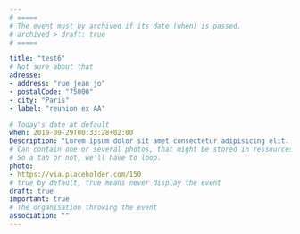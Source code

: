 ```yaml
---
# =====
# The event must by archived if its date (when) is passed.
# archived > draft: true
# =====

title: "test6"
# Not sure about that
adresse: 
- address: "rue jean jo"
- postalCode: "75000"
- city: "Paris"
- label: "reunion ex AA"

# Today's date at default 
when: 2019-09-29T00:33:28+02:00
Description: "Lorem ipsum dolor sit amet consectetur adipisicing elit. Reiciendis quas eius architecto similique alias voluptates harum unde laudantium, sequi dolorum quasi recusandae dignissimos, asperiores tempora debitis at laboriosam eveniet, suscipit nobis consequatur molestias fugiat doloribus magni? Natus iusto sequi hic cumque animi ad quisquam quibusdam molestias error qui, fugit asperiores optio neque quam quae. Doloribus ratione, ab nemo cupiditate vel animi ut nam neque provident ducimus? Nobis nulla ut sapiente error nihil similique quia totam illo! Sit aperiam voluptates illum, dolorum voluptate necessitatibus fugit earum facilis eaque id ex voluptatum eos temporibus illo culpa repellat repellendus, non harum reprehenderit maiores?"
# Can contain one or several photos, that might be stored in ressources, not sure either. 
# So a tab or not, we'll have to loop.
photo:
- https://via.placeholder.com/150
# true by default, true means never display the event
draft: true
important: true
# The organisation throwing the event 
association: ""
---
```


